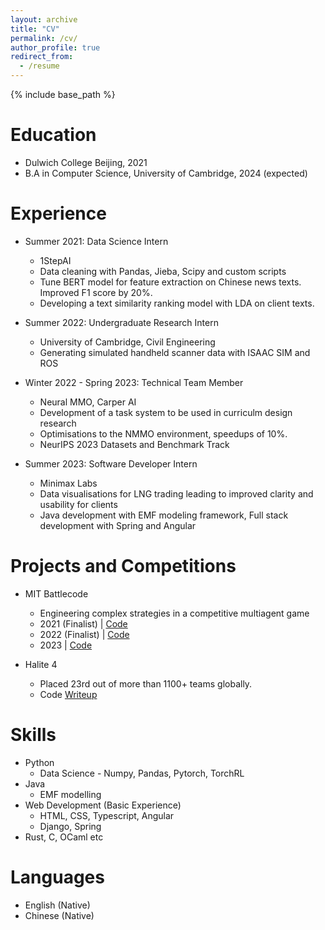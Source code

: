 ```yaml
---
layout: archive
title: "CV"
permalink: /cv/
author_profile: true
redirect_from:
  - /resume
---
```


{% include base_path %}

Education
======
* Dulwich College Beijing, 2021
* B.A in Computer Science, University of Cambridge, 2024 (expected)

Experience
======
* Summer 2021: Data Science Intern
  * 1StepAI
  * Data cleaning with Pandas, Jieba, Scipy and custom scripts
  * Tune BERT model for feature extraction on Chinese news texts. Improved F1 score by 20%.
  * Developing a text similarity ranking model with LDA on client texts.

* Summer 2022: Undergraduate Research Intern
  * University of Cambridge, Civil Engineering
  * Generating simulated handheld scanner data with ISAAC SIM and ROS

* Winter 2022 - Spring 2023: Technical Team Member
  * Neural MMO, Carper AI
  * Development of a task system to be used in curriculm design research
  * Optimisations to the NMMO environment, speedups of 10%.
  * NeurIPS 2023 Datasets and Benchmark Track

* Summer 2023: Software Developer Intern
  * Minimax Labs
  * Data visualisations for LNG trading leading to improved clarity and usability for clients
  * Java development with EMF modeling framework, Full stack development with Spring and Angular

Projects and Competitions
======
* MIT Battlecode
  * Engineering complex strategies in a competitive multiagent game
  * 2021 (Finalist) | [Code](https://github.com/pranayagra/Battlecode2021)
  * 2022 (Finalist) | [Code](https://github.com/MarkHaoxiang/CU-Battlecode-2022)
  * 2023 | [Code](https://github.com/Andy-Zhou-wz337/Battlecode23)

* Halite 4
  * Placed 23rd out of more than 1100+ teams globally.
  * Code [Writeup](https://www.kaggle.com/c/halite/discussion/185626)

Skills
======
* Python
  * Data Science - Numpy, Pandas, Pytorch, TorchRL
* Java
  * EMF modelling
* Web Development (Basic Experience)
  * HTML, CSS, Typescript, Angular
  * Django, Spring
* Rust, C, OCaml etc
  
Languages
======
* English (Native)
* Chinese (Native)
